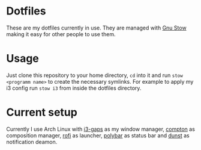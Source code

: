 # Dotfiles
These are my dotfiles currently in use.
They are managed with [Gnu Stow](https://www.gnu.org/software/stow/) making it easy for other people to use them.

# Usage
Just clone this repository to your home directory, `cd` into it and run `stow <programm name>` to create the necessary symlinks.
For example to apply my i3 config run `stow i3` from inside the dotfiles directory.

# Current setup
Currently I use Arch Linux with [i3-gaps](https://github.com/Airblader/i3) as my window manager, [compton](https://github.com/chjj/compton) as composition manager, [rofi](https://github.com/DaveDavenport/rofi) as launcher, [polybar](https://github.com/jaagr/polybar) as status bar and [dunst](http://knopwob.org/dunst/index.html) as notification deamon.
